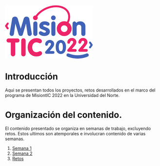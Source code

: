 ![Logo](images/Logo.png)

# Introducción 

Aqui se presentan todos los proyectos, retos desarrollados en el marco del programa de MisiontIC 2022 en la Universidad del Norte. 

# Organización del contenido.

El contenido presentado se organiza en semanas de trabajo, excluyendo retos. Estos ultimos son atemporales e involucran contenido de varias semanas.


1. [Semana 1](MisionTIC2022/tree/main/Semana%201)
2. [Semana 2](MisionTIC2022/tree/main/Semana%202)
3. [Retos](MisionTIC2022/tree/main/Retos) 